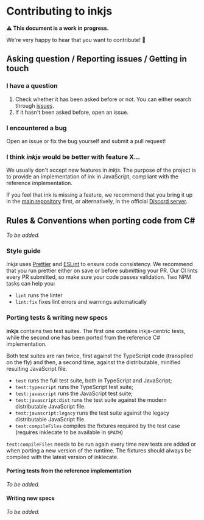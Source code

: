 # Contributing to inkjs

**⚠️ This document is a work in progress.**

We're very happy to hear that you want to contribute! 🎊

## Asking question / Reporting issues / Getting in touch

### I have a question

1. Check whether it has been asked before or not. You can either search through [issues].
2. If it hasn't been asked before, open an issue.

[issues]: https://github.com/y-lohse/inkjs/issues

### I encountered a bug

Open an issue or fix the bug yourself and submit a pull request!

### I think _inkjs_ would be better with feature X…

We usually don't accept new features in _inkjs_. The purpose of the project is to provide an implementation of ink in JavaScript, compliant with the reference implementation.

If you feel that ink is missing a feature, we recommend that you bring it up in the [main repository] first, or alternatively, in the official [Discord server].

[main repository]: https://github.com/inkle/ink
[Discord server]: https://discord.gg/inkle

## Rules & Conventions when porting code from C# #

_To be added._

### Style guide

_inkjs_ uses [Prettier] and [ESLint] to ensure code consistency. We recommend that you run prettier either on save or before submitting your PR. Our CI lints every PR submitted, so make sure your code passes validation. Two NPM tasks can help you:

- `lint` runs the linter
- `lint:fix` fixes lint errors and warnings automatically

[Prettier]: https://prettier.io/
[ESLint]: https://eslint.org/

### Porting tests & writing new specs

**inkjs** contains two test suites. The first one contains inkjs-centric tests,
while the second one has been ported from the reference C# implementation.

Both test suites are ran twice, first against the TypeScript code
(transpiled on the fly) and then, a second time, against the distributable,
minified resulting JavaScript file.

- `test` runs the full test suite, both in TypeScript and JavaScript;
- `test:typescript` runs the TypeScript test suite;
- `test:javascript` runs the JavaScript test suite;
- `test:javascript:dist` runs the test suite against the modern distributable
                         JavaScript file.
- `test:javascript:legacy` runs the test suite against the legacy distributable
                           JavaScript file.
- `test:compileFiles` compiles the fixtures required by the test case (requires
                      inklecate to be available in `$PATH`)

`test:compileFiles` needs to be run again every time new tests are added or when
porting a new version of the runtime. The fixtures should always be compiled
with the latest version of inklecate.

#### Porting tests from the reference implementation

_To be added._

#### Writing new specs

_To be added._